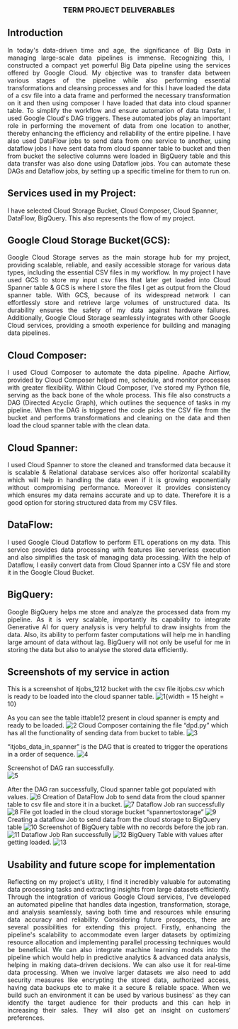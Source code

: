 <h3 style="text-align:center">TERM PROJECT DELIVERABLES</h3>

## Introduction
<div align = "justify">In today's data-driven time and age, the significance of Big Data in managing large-scale data pipelines is immense. Recognizing this, I constructed a compact yet powerful Big Data pipeline using the services offered by Google Cloud. My objective was to transfer data between various stages of the pipeline while also performing essential transformations and cleansing processes and for this I have loaded the data of a csv file into a data frame and performed the necessary transformation on it and then using composer I have loaded that data into cloud spanner table. To simplify the workflow and ensure automation of data transfer, I used Google Cloud's DAG triggers. These automated jobs play an important role in performing the movement of data from one location to another, thereby enhancing the efficiency and reliability of the entire pipeline. I have also used DataFlow jobs to send data from one service to another, using dataflow jobs I have sent data from cloud spanner table to bucket and then from bucket the selective columns were loaded in BigQuery table and this data transfer was also done using Dataflow jobs. You can automate these DAGs and Dataflow jobs, by setting up a specific timeline for them to run on.</div>

## Services used in my Project:
I have selected Cloud Storage Bucket, Cloud Composer, Cloud Spanner, DataFlow, BigQuery. This also represents the flow of my project. 
## Google Cloud Storage Bucket(GCS):
<div align = "justify">Google Cloud Storage serves as the main storage hub for my project, providing scalable, reliable, and easily accessible storage for various data types, including the essential CSV files in my workflow. In my project I have used GCS to store my input csv files that later get loaded into Cloud Spanner table & GCS is where I store the files I get as output from the Cloud spanner table. With GCS, because of its widespread network I can effortlessly store and retrieve large volumes of unstructured data. Its durability ensures the safety of my data against hardware failures. Additionally, Google Cloud Storage seamlessly integrates with other Google Cloud services, providing a smooth experience for building and managing data pipelines.</div>

## Cloud Composer:
<div align = "justify">I used Cloud Composer to automate the data pipeline. Apache Airflow, provided by Cloud Composer helped me, schedule, and monitor processes with greater flexibility. Within Cloud Composer, I've stored my Python file, serving as the back bone of the whole process. This file also constructs a DAG (Directed Acyclic Graph), which outlines the sequence of tasks in my pipeline. When the DAG is triggered the code picks the CSV file from the bucket and performs transformations and cleaning on the data and then load the cloud spanner table with the clean data.</div>


## Cloud Spanner: 
<div align = "justify">I used Cloud Spanner to store the cleaned and transformed data because it is scalable & Relational database services also offer horizontal scalability which will help in handling the data even if it is growing exponentially without compromising performance. Moreover it provides consistency which ensures my data remains accurate and up to date. Therefore it is a good option for storing structured data from my CSV files.</div>

## DataFlow: 
<div align = "justify">I used Google Cloud Dataflow to perform ETL operations on my data. This service provides data processing with features like serverless execution and also simplifies the task of managing data processing. With the help of Dataflow, I easily convert data from Cloud Spanner into a CSV file and store it in the Google Cloud Bucket.</div>

## BigQuery:
<div align = "justify">Google BigQuery helps me store and analyze the processed data from my pipeline. As it is very scalable, importantly its capability to integrate Generative AI for query analysis is very helpful to draw insights from the data. Also, its ability to perform faster computations will help me in handling large amount of data without lag. BigQuery will not only be useful for me in storing the data but also to analyse the stored data efficiently.</div>

## Screenshots of my service in action

This is a screenshot of itjobs_1212 bucket with the csv file itjobs.csv which is ready to be loaded into the cloud spanner table.
![1](https://github.com/priya-darshini0/Google-Cloud-Data-Pipeline/blob/main/Images/1.png){width = 15 height = 10}

As you can see the table ittable12 present in cloud spanner is empty and ready to be loaded.
![2](https://github.com/priya-darshini0/Google-Cloud-Data-Pipeline/blob/main/Images/2.png)
Cloud Composer containing the file “dpd.py” which has all the functionality of sending data from bucket to table.
![3](https://github.com/priya-darshini0/Google-Cloud-Data-Pipeline/blob/main/Images/3.png)

“itjobs_data_in_spanner” is the DAG that is created to trigger the operations in a order of sequence. 
![4](https://github.com/priya-darshini0/Google-Cloud-Data-Pipeline/blob/main/Images/4.png)



Screenshot of DAG ran successfully.  
![5](https://github.com/priya-darshini0/Google-Cloud-Data-Pipeline/blob/main/Images/5.png)

After the DAG ran successfully, Cloud spanner table got populated with values. 
![6](https://github.com/priya-darshini0/Google-Cloud-Data-Pipeline/blob/main/Images/6.png)
Creation of DataFlow Job to send data from the cloud spanner table to csv file and store it in a bucket. 
![7](https://github.com/priya-darshini0/Google-Cloud-Data-Pipeline/blob/main/Images/7.png)
Dataflow Job ran successfully 
![8](https://github.com/priya-darshini0/Google-Cloud-Data-Pipeline/blob/main/Images/8.png)
File got loaded in the cloud storage bucket “spannertostorage” 
![9](https://github.com/priya-darshini0/Google-Cloud-Data-Pipeline/blob/main/Images/9.png)
Creating a dataflow Job to send data from the cloud storage to BigQuery table 
![10](https://github.com/priya-darshini0/Google-Cloud-Data-Pipeline/blob/main/Images/10.png)
Screenshot of BigQuery table with no records before the job ran. 
![11](https://github.com/priya-darshini0/Google-Cloud-Data-Pipeline/blob/main/Images/11.png)
Dataflow Job Ran successfully 
![12](https://github.com/priya-darshini0/Google-Cloud-Data-Pipeline/blob/main/Images/12.png)
BigQuery Table with values after getting loaded. 
![13](https://github.com/priya-darshini0/Google-Cloud-Data-Pipeline/blob/main/Images/13.png)







## Usability and future scope for implementation
<div align = "justify">Reflecting on my project's utility, I find it incredibly valuable for automating data processing tasks and extracting insights from large datasets efficiently. Through the integration of various Google Cloud services, I've developed an automated pipeline that handles data ingestion, transformation, storage, and analysis seamlessly, saving both time and resources while ensuring data accuracy and reliability.
Considering future prospects, there are several possibilities for extending this project. Firstly, enhancing the pipeline's scalability to accommodate even larger datasets by optimizing resource allocation and implementing parallel processing techniques would be beneficial. We can also integrate machine learning models into the pipeline which would help in predictive analytics & advanced data analysis, helping in making data-driven decisions. We can also use it for real-time data processing. When we involve larger datasets we also need to add security measures like encrypting the stored data, authorized access, having data backups etc to make it a secure & reliable space. When we build such an environment it can be used by various business' as they can identify the target audience for their products and this can help in increasing their sales. They will also get an insight on customers’ preferences.</div>
